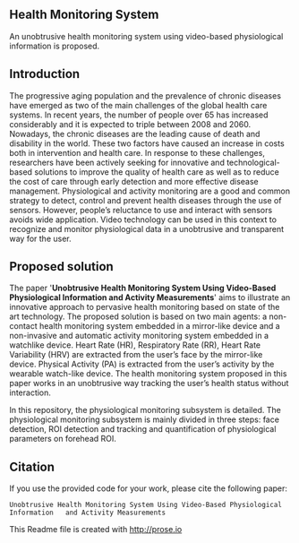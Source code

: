 
## Health Monitoring System

An unobtrusive health monitoring system using video-based physiological information is proposed.

## Introduction
The progressive aging population and the prevalence of chronic diseases have emerged as two of the main challenges of the global health care systems. In recent years, the number of people over 65 has increased considerably and it is expected to triple between 2008 and 2060. Nowadays, the chronic diseases are the leading cause of death and disability in the world. These two factors have caused an increase in costs both in intervention and health care. 
In response to these challenges, researchers have been actively seeking for innovative and technological-based solutions to improve the quality of health care as well as to reduce the cost of care through early detection and more effective disease management.
Physiological and activity monitoring are a good and common strategy to detect, control and prevent health diseases through the use of sensors. However, people’s reluctance to use and interact with sensors avoids wide application. Video technology can be used in this context to recognize and monitor physiological data in a unobtrusive and transparent way for the user.

## Proposed solution

The paper '**Unobtrusive Health Monitoring System Using Video-Based Physiological Information and Activity Measurements**' aims to illustrate an innovative approach to pervasive health monitoring based on state of the art technology. The proposed solution is based on two main agents: a non-contact health monitoring system embedded in a mirror-like device and a non-invasive and automatic activity monitoring system embedded in a watchlike device. Heart Rate (HR), Respiratory Rate (RR), Heart Rate Variability (HRV) are extracted from the user’s face by the mirror-like device. Physical Activity (PA) is extracted from the user’s activity by the wearable watch-like device. The health monitoring system proposed in this paper works in an unobtrusive way tracking the user’s health status without interaction.

In this repository, the physiological monitoring subsystem is detailed. The physiological monitoring subsystem is mainly divided in three steps: face detection, ROI detection and tracking and quantification of physiological parameters on forehead ROI.

## Citation
If you use the provided code for your work, please cite the following paper:

    Unobtrusive Health Monitoring System Using Video-Based Physiological Information   and Activity Measurements


This Readme file is created with http://prose.io
